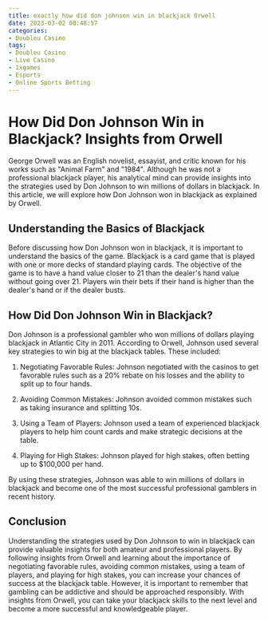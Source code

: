 ```yaml
---
title: exactly how did don johnson win in blackjack Orwell
date: 2023-03-02 00:48:57
categories:
- Doubleu Casino
tags:
- Doubleu Casino
- Live Casino
- 1xgames
- Esports
- Online Sports Betting
---
```

# How Did Don Johnson Win in Blackjack? Insights from Orwell

George Orwell was an English novelist, essayist, and critic known for his works such as "Animal Farm" and "1984". Although he was not a professional blackjack player, his analytical mind can provide insights into the strategies used by Don Johnson to win millions of dollars in blackjack. In this article, we will explore how Don Johnson won in blackjack as explained by Orwell.

## Understanding the Basics of Blackjack

Before discussing how Don Johnson won in blackjack, it is important to understand the basics of the game. Blackjack is a card game that is played with one or more decks of standard playing cards. The objective of the game is to have a hand value closer to 21 than the dealer's hand value without going over 21. Players win their bets if their hand is higher than the dealer's hand or if the dealer busts.

## How Did Don Johnson Win in Blackjack?

Don Johnson is a professional gambler who won millions of dollars playing blackjack in Atlantic City in 2011. According to Orwell, Johnson used several key strategies to win big at the blackjack tables. These included:

1. Negotiating Favorable Rules: Johnson negotiated with the casinos to get favorable rules such as a 20% rebate on his losses and the ability to split up to four hands.

2. Avoiding Common Mistakes: Johnson avoided common mistakes such as taking insurance and splitting 10s.

3. Using a Team of Players: Johnson used a team of experienced blackjack players to help him count cards and make strategic decisions at the table.

4. Playing for High Stakes: Johnson played for high stakes, often betting up to $100,000 per hand.

By using these strategies, Johnson was able to win millions of dollars in blackjack and become one of the most successful professional gamblers in recent history.

## Conclusion

Understanding the strategies used by Don Johnson to win in blackjack can provide valuable insights for both amateur and professional players. By following insights from Orwell and learning about the importance of negotiating favorable rules, avoiding common mistakes, using a team of players, and playing for high stakes, you can increase your chances of success at the blackjack table. However, it is important to remember that gambling can be addictive and should be approached responsibly. With insights from Orwell, you can take your blackjack skills to the next level and become a more successful and knowledgeable player.